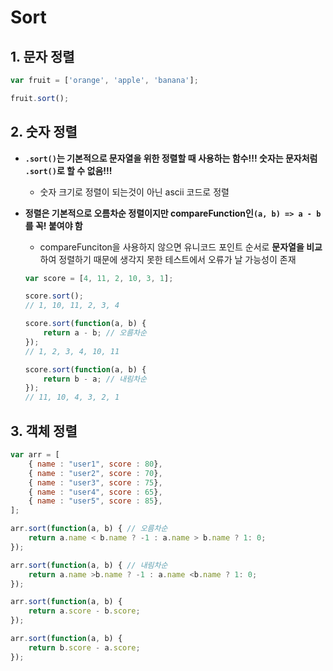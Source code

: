 # Sort

## 1. 문자 정렬

```javascript
var fruit = ['orange', 'apple', 'banana'];

fruit.sort();
```

## 2. 숫자 정렬

- **`.sort()`는 기본적으로 문자열을 위한 정렬할 때 사용하는 함수!!! 숫자는 문자처럼 `.sort()`로 할 수 없음!!!**

  - 숫자 크기로 정렬이 되는것이 아닌 ascii 코드로 정렬
- **정렬은 기본적으로 오름차순 정렬이지만 compareFunction인`(a, b) => a - b`를 꼭! 붙여야 함**
  - compareFunciton을 사용하지 않으면 유니코드 포인트 순서로 **문자열을 비교**하여 정렬하기 때문에 생각지 못한 테스트에서 오류가 날 가능성이 존재
  
  ```javascript
  var score = [4, 11, 2, 10, 3, 1];
  
  score.sort();
  // 1, 10, 11, 2, 3, 4
  
  score.sort(function(a, b) {
      return a - b;	// 오름차순
  });
  // 1, 2, 3, 4, 10, 11
  
  score.sort(function(a, b) {
      return b - a;	// 내림차순
  });
  // 11, 10, 4, 3, 2, 1
  ```

## 3. 객체 정렬

```javascript
var arr = [
    { name : "user1", score : 80},
    { name : "user2", score : 70},
    { name : "user3", score : 75},
    { name : "user4", score : 65},
    { name : "user5", score : 85},
];

arr.sort(function(a, b) { // 오름차순
    return a.name < b.name ? -1 : a.name > b.name ? 1: 0;
});

arr.sort(function(a, b) { // 내림차순
    return a.name >b.name ? -1 : a.name <b.name ? 1: 0;
});

arr.sort(function(a, b) {
    return a.score - b.score;
});

arr.sort(function(a, b) {
    return b.score - a.score;
});
```

